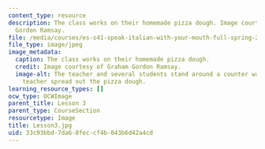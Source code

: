 ```yaml
---
content_type: resource
description: The class works on their homemade pizza dough. Image courtesy of Graham
  Gordon Ramsay.
file: /media/courses/es-s41-speak-italian-with-your-mouth-full-spring-2012/33c93bbd7da68feccf4b043b6d42a4cd_Lesson3.jpg
file_type: image/jpeg
image_metadata:
  caption: The class works on their homemade pizza dough.
  credit: Image courtesy of Graham Gordon Ramsay.
  image-alt: The teacher and several students stand around a counter watching the
    teacher spread out the pizza dough.
learning_resource_types: []
ocw_type: OCWImage
parent_title: Lesson 3
parent_type: CourseSection
resourcetype: Image
title: Lesson3.jpg
uid: 33c93bbd-7da6-8fec-cf4b-043b6d42a4cd
---
```

